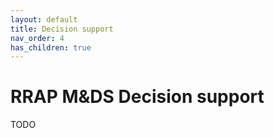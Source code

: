```yaml
---
layout: default
title: Decision support
nav_order: 4
has_children: true
---
```


# RRAP M&DS Decision support 

TODO